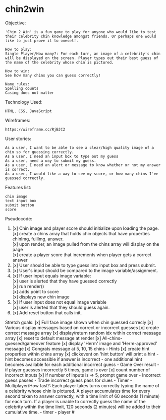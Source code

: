 # chin2win

Objective:

    'Chin 2 Win' is a fun game to play for anyone who would like to test their celebrity chin knowledge amongst friends. Or perhaps one would like to just prove it to oneself.  

    How to play:
    Single Player/How many?: For each turn, an image of a celebrity's chin will be displayed on the screen. Player types out their best guess of the name of the celebrity whose chin is pictured.

    How to win:
    See how many chins you can guess correctly!

    Name rules:
    Spelling counts
    Casing does not matter

Technology Used:

    HTML, CSS, JavaScript

Wireframes:

    https://wireframe.cc/RjBJC2

User stories:

    As a user, I want to be able to see a clear/high quality image of a chin so for guessing correctly.
    As a user, I need an input box to type out my guess
    As a user, need a way to submit my guess.
    As a user, I need an alert or message to know whether or not my answer is correct.
    As a user, I would like a way to see my score, or how many chins I've guessed correctly.

Features list:

    chin image
    text input box
    submit button
    score

Pseudocode:

1. [x] Chin image and player score should initialize upon loading the page.  
    [x] create a chins array that holds chin objects that have properties chinImg, fullImg, answer.  
    [x] upon render, an image pulled from the chins array will display on the page  
    [x] create a player score that increments when player gets a correct answer  
2. [x] User should be able to type guess into input box and press submit.  
3. [x] User's input should be compared to the image variable/assignment.  
4. [x] If user input equals image variable:   
    [x] user is alerted that they have guessed correctly  
    [x] run render()  
        [x] adds point to score  
        [x] displays new chin image   
5. [x] If user input does not equal image variable  
    [x] user is alerted that they should guess again.   
6. [x] Add reset button that calls init.     


Stretch goals:
    [x] Full face image shown when chin guessed correcly
    [x] Various display messages based on correct or incorrect guesses
        [x] create correct message array
        [x] display/return random idx within correct message array
        [x] reset to default message at render
    [x] All-chins-guessed/gameover feature
        [x] display 'Herm' image and 'Herm-approved' message
    [x] Congrats message at 5, 10, 15 chins
    - Hints
        [x] create hint properties within chins array
        [x] clickevent on 'hint button' will print a hint
        - hint becomes accessible if answer is incorrect
        - one additional hint becomes available for each additional incorrect guess
    - Game Over result
        - if player guesses incorrectly 5 times, game is over
            [x] count number of incorrect inputs
            [x] if number of inputs is => 5, prompt game over
    - Incorrect guess passes
    - Trade incorrect guess pass for clues
    - Timer
    - Multiplayer/How fast?: Each player takes turns correctly typing the name of a celebrity whose chin is pictured. A player accumulates  time for every second taken to answer correctly, with a time limit of 60 seconds (1 minute) for each turn. If a player is unable to correctly guess the name of the celebrity within the time limit, 120 seconds (2 minutes) will be added to their cumulative time.
        - timer
        - player #